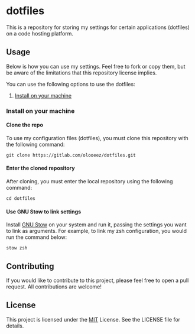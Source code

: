 # dotfiles

This is a repository for storing my settings for certain applications (dotfiles) on a code hosting platform.

## Usage

Below is how you can use my settings. Feel free to fork or copy them, but be aware of the limitations that this repository license implies.

You can use the following options to use the dotfiles:

1. [Install on your machine](#install-on-your-machine)

### Install on your machine

#### Clone the repo

To use my configuration files (dotfiles), you must clone this repository with the following command:

```
git clone https://gitlab.com/olooeez/dotfiles.git
```

#### Enter the cloned repository

After cloning, you must enter the local repository using the following command:

```
cd dotfiles
```

#### Use GNU Stow to link settings

Install [GNU Stow](https://gnu.org/software/stow) on your system and run it, passing the settings you want to link as arguments. For example, to link my zsh configuration, you would run the command below:

```
stow zsh
```

## Contributing

If you would like to contribute to this project, please feel free to open a pull request. All contributions are welcome!

## License

This project is licensed under the [MIT](https://github.com/olooeez/dotfiles/blob/main/LICENSE) License. See the LICENSE file for details.
